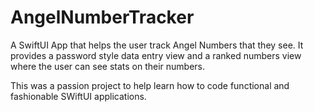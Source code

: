 # AngelNumberTracker

A SwiftUI App that helps the user track Angel Numbers that they see. 
It provides a password style data entry view and a ranked numbers view where the user can see stats on their numbers. 

This was a passion project to help learn how to code functional and fashionable SWiftUI applications.
